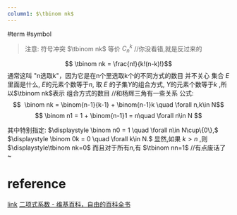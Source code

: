 ```yaml
---
column1: $\tbinom nk$
---
```

#term #symbol 

> 注意: 符号冲突
> $\tbinom nk$ 等价 $C_n^k$  //你没看错,就是反过来的

$$ \tbinom nk = \frac{n!}{k!(n-k)!}$$
通常这叫 "n选取k"，因为它是在n个里选取k个的不同方式的数目
并不关心 集合 $E$ 里面是什么, $E$的元素个数等于$n$, 取 $E$ 的子集$Y$的组合方式, $Y$的元素个数等于$k$ ,所以$\tbinom nk$表示 组合方式的数目
//和杨辉三角有一些关系
公式:
$$  \binom nk = \binom{n-1}{k-1} + \binom{n-1}k \quad \forall n,k\in N$$
$$  \binom n1 = 1 + \binom{n-1}1 = n\quad \forall n\in N $$

其中特别指定:
$\displaystyle \binom n0 = 1 \quad \forall n\in N\cup\{0\},$
$\displaystyle \binom 0k = 0 \quad \forall k\in N.$
显然,如果 $\displaystyle k>n$ ,则 $\displaystyle\tbinom nk=0$ 
而且对于所有$n$,有 $\tbinom nn=1$ //有点废话了~

# reference
[link](https://www.shuxuele.com/algebra/binomial-theorem.html)
[二项式系数 - 维基百科，自由的百科全书](https://zh.wikipedia.org/zh-hans/%E4%BA%8C%E9%A0%85%E5%BC%8F%E4%BF%82%E6%95%B8)
